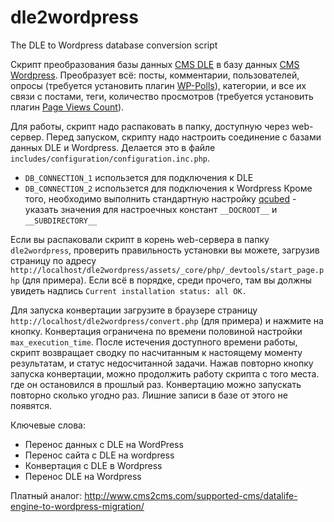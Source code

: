 dle2wordpress
=============

The DLE to Wordpress database conversion script

Скрипт преобразования базы данных [CMS DLE](http://dle-news.ru/) в базу данных [CMS Wordpress](http://wordpress.org/).
Преобразует всё: посты, комментарии, пользователей, опросы (требуется установить плагин [WP-Polls](http://wordpress.org/extend/plugins/wp-polls/)), категории, и все их связи с постами, теги, количество просмотров (требуется установить плагин [Page Views Count](http://wordpress.org/extend/plugins/page-views-count/)).

Для работы, скрипт надо распаковать в папку, доступную через web-сервер.
Перед запуском, скрипту надо настроить соединение с базами данных DLE и Wordpress. Делается это в файле `includes/configuration/configuration.inc.php`.
* `DB_CONNECTION_1` использется для подключения к DLE
* `DB_CONNECTION_2` использется для подключения к Wordpress
Кроме того, необходимо выполнить стандартную настройку [qcubed](http://qcu.be/) - указать значения для настроечных констант `__DOCROOT__` и `__SUBDIRECTORY__`

Если вы распаковали скрипт в корень web-сервера в папку `dle2wordpress`, проверить правильность установки вы можете, загрузив страницу по адресу `http://localhost/dle2wordpress/assets/_core/php/_devtools/start_page.php` (для примера). Если всё в порядке, среди прочего, там вы должны увидеть надпись `Current installation status: all OK.`

Для запуска конвертации загрузите в браузере страницу `http://localhost/dle2wordpress/convert.php` (для примера) и нажмите на кнопку. Конвертация ограничена по времени половиной настройки `max_execution_time`. После истечения доступного времени работы, скрипт возвращает сводку по насчитанным к настоящему моменту результатам, и статус недосчитанной задачи. Нажав повторно кнопку запуска конвертации, можно продолжить работу скрипта с того места. где он остановился в прошлый раз.
Конвертацию можно запускать повторно сколько угодно раз. Лишние записи в базе от этого не появятся.

Ключевые слова:
* Перенос данных с DLE на WordPress
* Перенос сайта с DLE на wordpress
* Конвертация с DLE в Wordpress
* Перенос DLE на Wordpress

Платный аналог: http://www.cms2cms.com/supported-cms/datalife-engine-to-wordpress-migration/
